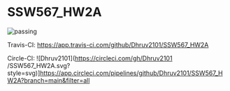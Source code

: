 # SSW567_HW2A
![passing](https://user-images.githubusercontent.com/82755401/218358621-8aa656ab-a7f0-4509-86d1-d567bf6e57fc.svg)

Travis-CI: https://app.travis-ci.com/github/Dhruv2101/SSW567_HW2A

Circle-CI: ![Dhruv2101](https://circleci.com/gh/Dhruv2101
/SSW567_HW2A.svg?style=svg)]https://app.circleci.com/pipelines/github/Dhruv2101/SSW567_HW2A?branch=main&filter=all
